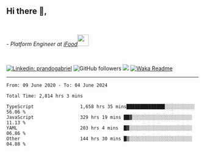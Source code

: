 <h2>Hi there  👋,</h2> </br>

<p><em>- Platform Engineer at <a href="https://www.ifood.com.br/">iFood</a><img src="https://media.giphy.com/media/WUlplcMpOCEmTGBtBW/giphy.gif" width="30"> 
</em></p></br>


[![Linkedin: prandogabriel](https://img.shields.io/badge/-prandogabriel-blue?style=flat-square&logo=Linkedin&logoColor=white&link=https://www.linkedin.com/in/prandogabriel/)](https://www.linkedin.com/in/prandogabriel)
![GitHub followers](https://img.shields.io/github/followers/prandogabriel?label=Follow&style=social)
![](https://visitor-badge.glitch.me/badge?page_id=prandogabriel.prandogabriel)
[![Waka Readme](https://github.com/prandogabriel/prandogabriel/actions/workflows/update-stats.yml.yml/badge.svg)](https://github.com/prandogabriel/prandogabriel/actions/workflows/update-stats.yml.yml)

---

<!--START_SECTION:waka-->

```golang
From: 09 June 2020 - To: 04 June 2024

Total Time: 2,814 hrs 3 mins

TypeScript                 1,658 hrs 35 mins██████████████░░░░░░░░░░░   56.06 %
JavaScript                 329 hrs 19 mins ██▓░░░░░░░░░░░░░░░░░░░░░░   11.13 %
YAML                       203 hrs 4 mins  █▓░░░░░░░░░░░░░░░░░░░░░░░   06.86 %
Other                      144 hrs 30 mins █▒░░░░░░░░░░░░░░░░░░░░░░░   04.88 %
```

<!--END_SECTION:waka-->
